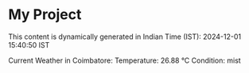 # My Project

This content is dynamically generated in Indian Time (IST): 2024-12-01 15:40:50 IST


Current Weather in Coimbatore:
Temperature: 26.88 °C
Condition: mist
